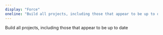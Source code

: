 ```yaml
---
display: "Force"
oneline: "Build all projects, including those that appear to be up to date."
---
```


Build all projects, including those that appear to be up to date
